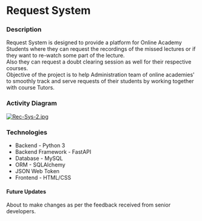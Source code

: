 # Request System

### Description

Request System is designed to provide a platform for Online Academy Students where they can request the recordings of the missed lectures or if they want to re-watch some part of the lecture.  
Also they can request a doubt clearing session as well for their respective courses.  
Objective of the project is to help Administration team of online academies' to smoothly track and serve requests of their students by working together with course Tutors.  

### Activity Diagram

[![Rec-Sys-2.jpg](https://i.postimg.cc/pTzryMdp/Rec-Sys-2.jpg)](https://postimg.cc/vg8bSjfs)

### Technologies
* Backend - Python 3
* Backend Framework - FastAPI
* Database - MySQL
* ORM - SQLAlchemy
* JSON Web Token
* Frontend - HTML/CSS

#### Future Updates

About to make changes as per the feedback received from senior developers.
